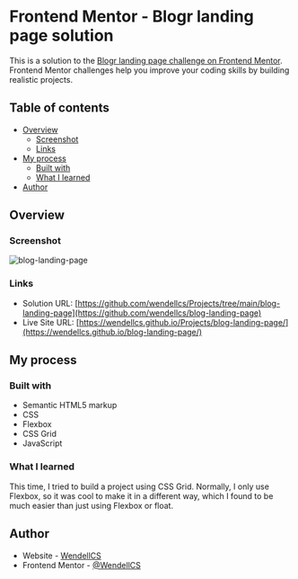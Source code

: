 # Frontend Mentor - Blogr landing page solution

This is a solution to the [Blogr landing page challenge on Frontend Mentor](https://www.frontendmentor.io/challenges/blogr-landing-page-EX2RLAApP). Frontend Mentor challenges help you improve your coding skills by building realistic projects. 

## Table of contents

- [Overview](#overview)
  - [Screenshot](#screenshot)
  - [Links](#links)
- [My process](#my-process)
  - [Built with](#built-with)
  - [What I learned](#what-i-learned)
- [Author](#author)

## Overview

### Screenshot

![blog-landing-page](https://github.com/wendellcs/blog-landing-page/assets/88943437/ae6b895e-9c4d-4126-9c37-f5bdd9818cec)


### Links

- Solution URL: [https://github.com/wendellcs/Projects/tree/main/blog-landing-page](https://github.com/wendellcs/blog-landing-page)
- Live Site URL: [https://wendellcs.github.io/Projects/blog-landing-page/](https://wendellcs.github.io/blog-landing-page/)

## My process

### Built with

- Semantic HTML5 markup
- CSS 
- Flexbox
- CSS Grid
- JavaScript


### What I learned

This time, I tried to build a project using CSS Grid. Normally, I only use Flexbox, so it was cool to make it in a different way, which I found to be  much easier than just using Flexbox or float.


## Author

- Website - [WendellCS](https://wendellcs.github.io)
- Frontend Mentor - [@WendellCS](https://www.frontendmentor.io/profile/WendellCS)
